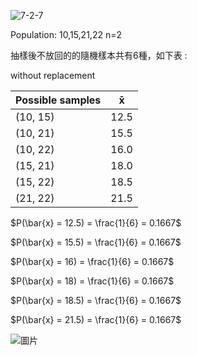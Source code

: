 ![7-2-7](https://github.com/user-attachments/assets/f8eb5aef-1cf9-483d-8ef2-68ed15f2e376)

Population: 10,15,21,22 n=2 

抽樣後不放回的的隨機樣本共有6種，如下表 :

without replacement

| Possible samples  |   x̄ |
|----------------   |---- | 
| (10, 15)          |12.5 |
| (10, 21)          |15.5 |
| (10, 22)          |16.0 |
| (15, 21)          |18.0 |
| (15, 22)          |18.5 |
| (21, 22)          |21.5 |

$P(\bar{x} = 12.5) = \frac{1}{6} = 0.1667$

$P(\bar{x} = 15.5) = \frac{1}{6} = 0.1667$

$P(\bar{x} = 16) = \frac{1}{6} = 0.1667$

$P(\bar{x} = 18) = \frac{1}{6} = 0.1667$

$P(\bar{x} = 18.5) = \frac{1}{6} = 0.1667$

$P(\bar{x} = 21.5) = \frac{1}{6} = 0.1667$


![圖片](https://github.com/user-attachments/assets/19f3d652-9469-422a-93cd-c0999c06ddf6)

